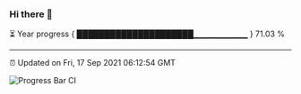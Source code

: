 ### Hi there 👋

⏳ Year progress { █████████████████████▁▁▁▁▁▁▁▁▁ } 71.03 %

---

⏰ Updated on Fri, 17 Sep 2021 06:12:54 GMT

![Progress Bar CI](https://github.com/liununu/liununu/workflows/Progress%20Bar%20CI/badge.svg)
